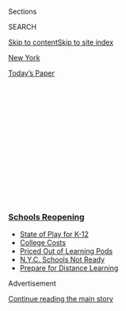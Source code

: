 <div id="app">

<div>

<div>

<div>

<div class="NYTAppHideMasthead css-1q2w90k e1suatyy0">

<div class="section css-ui9rw0 e1suatyy2">

<div class="css-eph4ug er09x8g0">

<div class="css-6n7j50">

</div>

<span class="css-1dv1kvn">Sections</span>

<div class="css-10488qs">

<span class="css-1dv1kvn">SEARCH</span>

</div>

[Skip to content](#site-content)[Skip to site index](#site-index)

</div>

<div id="masthead-section-label" class="css-1wr3we4 eaxe0e00">

[New
York](https://www.nytimes.com/section/nyregion)

</div>

<div class="css-10698na e1huz5gh0">

</div>

</div>

<div id="masthead-bar-one" class="section hasLinks css-15hmgas e1csuq9d3">

<div class="css-uqyvli e1csuq9d0">

</div>

<div class="css-1uqjmks e1csuq9d1">

</div>

<div class="css-9e9ivx">

[](https://myaccount.nytimes.com/auth/login?response_type=cookie&client_id=vi)

</div>

<div class="css-1bvtpon e1csuq9d2">

[Today’s
Paper](https://www.nytimes.com/section/todayspaper)

</div>

</div>

</div>

</div>

<div data-aria-hidden="false">

<div id="site-content" data-role="main">

<div>

<div class="css-1aor85t" style="opacity:0.000000001;z-index:-1;visibility:hidden">

<div class="css-1hqnpie">

<div class="css-epjblv">

<span class="css-17xtcya">[New
York](/section/nyregion)</span><span class="css-x15j1o">|</span><span class="css-fwqvlz">Coronavirus
in N.Y.C.: Why Closing Public Schools Is a ‘Last
Resort’</span>

</div>

<div class="css-k008qs">

<div class="css-1iwv8en">

<span class="css-18z7m18"></span>

<div>

</div>

</div>

<span class="css-1n6z4y">https://nyti.ms/32Xd5QN</span>

<div class="css-1705lsu">

<div class="css-4xjgmj">

<div class="css-4skfbu" data-role="toolbar" data-aria-label="Social Media Share buttons, Save button, and Comments Panel with current comment count" data-testid="share-tools">

  - 
  - 
  - 
  - 
    
    <div class="css-6n7j50">
    
    </div>

  - 

</div>

</div>

</div>

</div>

</div>

</div>

<div class="css-13pd83m">

<div class="css-l9svim">

### [<span class="css-pa1jbp"><span class="css-1rxm0ex">Schools</span><span class="css-1rxm0ex"> Reopening</span></span>](https://www.nytimes.com/spotlight/schools-reopening?name=styln-coronavirus-schools-reopening&region=TOP_BANNER&variant=undefined&block=storyline_menu_recirc&action=click&pgtype=Article&impression_id=c34505d0-e108-11ea-b2b2-f779a84a62c4)

  - <span class="css-ousu42">[State of Play for
    K-12](https://www.nytimes.com/2020/08/17/us/k-12-schools-reopening.html?name=styln-coronavirus-schools-reopening&region=TOP_BANNER&variant=undefined&block=storyline_menu_recirc&action=click&pgtype=Article&impression_id=c34505d1-e108-11ea-b2b2-f779a84a62c4)</span>
  - <span class="css-ousu42">[College
    Costs](https://www.nytimes.com/2020/08/15/us/covid-college-tuition.html?name=styln-coronavirus-schools-reopening&region=TOP_BANNER&variant=undefined&block=storyline_menu_recirc&action=click&pgtype=Article&impression_id=c3452ce0-e108-11ea-b2b2-f779a84a62c4)</span>
  - <span class="css-ousu42">[Priced Out of Learning
    Pods](https://www.nytimes.com/2020/08/14/us/covid-schools-learning-pods.html?name=styln-coronavirus-schools-reopening&region=TOP_BANNER&variant=undefined&block=storyline_menu_recirc&action=click&pgtype=Article&impression_id=c3452ce1-e108-11ea-b2b2-f779a84a62c4)</span>
  - <span class="css-ousu42">[N.Y.C. Schools Not
    Ready](https://www.nytimes.com/2020/08/14/nyregion/school-reopening-nyc.html?name=styln-coronavirus-schools-reopening&region=TOP_BANNER&variant=undefined&block=storyline_menu_recirc&action=click&pgtype=Article&impression_id=c3452ce2-e108-11ea-b2b2-f779a84a62c4)</span>
  - <span class="css-ousu42">[Prepare for Distance
    Learning](https://www.nytimes.com/2020/08/05/parenting/parents-distance-learning.html?name=styln-coronavirus-schools-reopening&region=TOP_BANNER&variant=undefined&block=storyline_menu_recirc&action=click&pgtype=Article&impression_id=c3452ce3-e108-11ea-b2b2-f779a84a62c4)</span>

</div>

</div>

<div id="top-wrapper" class="css-1sy8kpn">

<div id="top-slug" class="css-l9onyx">

Advertisement

</div>

[Continue reading the main
story](#after-top)

<div class="ad top-wrapper" style="text-align:center;height:100%;display:block;min-height:250px">

<div id="top" class="place-ad" data-position="top" data-size-key="top">

</div>

</div>

<div id="after-top">

</div>

</div>

<div>

<div id="sponsor-wrapper" class="css-1hyfx7x">

<div id="sponsor-slug" class="css-19vbshk">

Supported by

</div>

[Continue reading the main
story](#after-sponsor)

<div id="sponsor" class="ad sponsor-wrapper" style="text-align:center;height:100%;display:block">

</div>

<div id="after-sponsor">

</div>

</div>

<div class="css-186x18t">

</div>

<div class="css-1vkm6nb ehdk2mb0">

# Coronavirus in N.Y.C.: Why Closing Public Schools Is a ‘Last Resort’

</div>

The city’s schools will probably stay open because they double as social
service centers for hundreds of thousands of poor students.

<div class="css-79elbk" data-testid="photoviewer-wrapper">

<div class="css-z3e15g" data-testid="photoviewer-wrapper-hidden">

</div>

<div class="css-1a48zt4 ehw59r15" data-testid="photoviewer-children">

![<span class="css-16f3y1r e13ogyst0" data-aria-hidden="true">Richard A.
Carranza, the schools chancellor, said earlier this week that he
considered long-term school closings an “extreme”
measure.</span><span class="css-cnj6d5 e1z0qqy90" itemprop="copyrightHolder"><span class="css-1ly73wi e1tej78p0">Credit...</span><span><span>Anna
Watts for The New York
Times</span></span></span>](https://static01.nyt.com/images/2020/03/06/nyregion/06nyvirus-schools01/merlin_169594782_9fc9f9f5-95f1-4405-93ca-1a37b00ca818-articleLarge.jpg?quality=75&auto=webp&disable=upscale)

</div>

</div>

<div class="css-18e8msd">

<div class="css-vp77d3 epjyd6m0">

<div class="css-hus3qt ey68jwv0" data-aria-hidden="true">

[![Eliza
Shapiro](https://static01.nyt.com/images/2018/12/28/multimedia/author-eliza-shapiro/author-eliza-shapiro-thumbLarge.png
"Eliza Shapiro")](https://www.nytimes.com/by/eliza-shapiro)

</div>

<div class="css-1baulvz">

By [<span class="css-1baulvz last-byline" itemprop="name">Eliza
Shapiro</span>](https://www.nytimes.com/by/eliza-shapiro)

</div>

</div>

  - 
    
    <div class="css-ld3wwf e16638kd2">
    
    Published March 7, 2020Updated April 16,
    2020
    
    </div>

  - 
    
    <div class="css-4xjgmj">
    
    <div class="css-pvvomx" data-role="toolbar" data-aria-label="Social Media Share buttons, Save button, and Comments Panel with current comment count" data-testid="share-tools">
    
      - 
      - 
      - 
      - 
        
        <div class="css-6n7j50">
        
        </div>
    
      - 
    
    </div>
    
    </div>

</div>

</div>

<div class="section meteredContent css-1r7ky0e" name="articleBody" itemprop="articleBody">

<div id="NYT_ABOVE_MAIN_CONTENT_REGION">

<div>

</div>

</div>

<div class="css-1fanzo5 StoryBodyCompanionColumn">

<div class="css-53u6y8">

*\[Update: On Monday, several suburban schools and private universities*
[*announced
closings*](https://www.nytimes.com/2020/03/09/nyregion/coronavirus-new-york.html)*.\]*

New York City has the largest public school system in the United States,
a vast district with about 750,000 children who are poor, [including
around 114,000 who are
homeless](https://www.nytimes.com/interactive/2019/11/19/nyregion/student-homelessness-nyc.html).

For such students,
[school](https://www.nytimes.com/2020/04/16/nyregion/special-education-coronavirus-nyc.html)
may be the only place they can get three hot meals a day and medical
care, and even wash their dirty laundry.

That is why the city’s public schools will probably stay open even if
the [new coronavirus becomes more widespread in New
York](https://www.nytimes.com/2020/03/07/nyregion/coronavirus-new-york-queens.html).
Richard A. Carranza, the schools chancellor, said earlier this week that
he considered long-term closings an “extreme” measure and a “last
resort.”

</div>

</div>

<div class="css-1fanzo5 StoryBodyCompanionColumn">

<div class="css-53u6y8">

There are no plans to shut schools down, and Mayor Bill de Blasio said
on Friday that none of the city’s 1.1 million public school students had
shown any symptoms of the virus. The federal Centers for Disease Control
and Prevention have advised that, so far, [children have been less
likely than adults to become
infected](https://www.cdc.gov/coronavirus/2019-ncov/specific-groups/children-faq.html).

</div>

</div>

<div>

</div>

<div class="css-1fanzo5 StoryBodyCompanionColumn">

<div class="css-53u6y8">

Even a single snow day can seriously disrupt the lives of New York’s
most vulnerable children and their parents and other relatives, whose
jobs often do not provide paid time off, said Aaron Pallas, a professor
of education at Columbia University’s Teachers College.

“Kids will need to be supervised,” Professor Pallas said. “And there are
complex interactions here that affect the well-being of families.”

Large-scale
[school](https://www.nytimes.com/2020/04/16/nyregion/special-education-coronavirus-nyc.html)
closings might mean, for example, that subway conductors and bus drivers
must stay home with their children, or that nurses at public hospitals
would not be able to come to work, potentially slowing essential city
services.

*\[Read more:* [*New York in the Age of
Coronavirus*](https://www.nytimes.com/2020/03/08/nyregion/coronavirus-nyc.html)*\]*

[Although millions of students around the
world](https://www.nytimes.com/2020/03/04/world/coronavirus-schools-closed.html)
have already had their schools close because of the virus, such a move
would present a major challenge for a district where many children do
not have internet access at home, making remote learning nearly
impossible.

</div>

</div>

<div class="css-1fanzo5 StoryBodyCompanionColumn">

<div class="css-53u6y8">

Nicole Manning, a ninth-grade math teacher at Herbert H. Lehman High
School in the Bronx, estimated that up to half of her students did not
have internet access at home.

“We can’t do distance learning,” she said. “It wouldn’t be fair.”

Valerie Green-Thomas, a teachers’ coach at Middle School 390 in the
South Bronx, said she would be concerned that students would not have
access to crucial medical help at the school’s on-site clinic if there
were widespread closings.

“We have a lot of underserved kids,” Ms. Green-Thomas said.

The situation has been starkly different thus far at some of the city’s
elite private schools, where the student bodies tend to be much whiter
and wealthier than they are in public schools.

Spence, an all-girls school on Manhattan’s Upper East Side, closed on
Friday for a “comprehensive sanitization of the entire campus,”
according to a notice posted on its website. It was unclear whether the
school had a link to one of New York State’s confirmed coronavirus
cases. School representatives did not respond to requests for comment.

Collegiate, a private all-boys school on the Upper West Side, was also
closed on Friday for a similar purpose. An email to families from the
school’s headmaster did not indicate any connections to a confirmed
case, but said that a parent of one student might have been exposed to
the virus.

Private schools can decide to close independently, but public schools
must follow guidance from the [city and state education
departments](https://www.nytimes.com/2020/03/08/nyregion/coronavirus-newyork.html).

In interviews, public-school teachers across the city exuded calm and
said that they believed school was a safe place for children to be given
the current circumstances. It appeared that most parents agreed: Student
attendance rates were as high if not higher this past week than they
were a year ago at this time, Mr. de Blasio said.

</div>

</div>

<div class="css-1fanzo5 StoryBodyCompanionColumn">

<div class="css-53u6y8">

Teachers said that, at this point, they were much more concerned about
racism and xenophobia directed at Asian students because of the virus’s
origins in China than they were with the virus
itself.

<div id="NYT_MAIN_CONTENT_3_REGION" class="css-9tf9ac">

<div>

<div id="styln-prism-freeform-1596575370630" class="section interactive-content interactive-size-medium css-1ftcdic">

<div class="css-17ih8de interactive-body">

<div id="prism-freeform-block-31080" class="css-19mumt8" data-role="complementary" data-storyline="Schools Reopening" data-truncated="false" tabindex="0">

<div class="css-a8d9oz">

<div>

[](https://www.nytimes.com/spotlight/schools-reopening?action=click&pgtype=Article&state=default&region=MAIN_CONTENT_3&context=storylines_keepup)

### Schools Reopening ›

#### Back to School

Updated Aug. 17, 2020

The latest on how schools are navigating an uncertain season.

  -   - Universities across the country are facing [a rising demand for
        tuition
        rebates](https://www.nytimes.com/2020/08/15/us/covid-college-tuition.html?action=click&pgtype=Article&state=default&region=MAIN_CONTENT_3&context=storylines_keepup)
        as students ask if college is becoming “glorified Skype.”
      - In Los Angeles, the nation’s second-largest school district has
        [perhaps the most ambitious plan in the
        country](https://www.nytimes.com/2020/08/16/us/los-angeles-schools-virus-testing.html?action=click&pgtype=Article&state=default&region=MAIN_CONTENT_3&context=storylines_keepup)
        to test for the coronavirus.
      - Families [priced out of “learning pods” are seeking
        alternatives](https://www.nytimes.com/2020/08/14/us/covid-schools-learning-pods.html?action=click&pgtype=Article&state=default&region=MAIN_CONTENT_3&context=storylines_keepup).
      - How are campus newspapers covering back to school? [We want to
        hear from student
        journalists](https://www.nytimes.com/2020/08/17/us/student-newspaper-schools-reopening.html?action=click&pgtype=Article&state=default&region=MAIN_CONTENT_3&context=storylines_keepup).

<div id="styln-survey-component-31080" class="styln-survey-component">

</div>

</div>

</div>

</div>

</div>

</div>

</div>

</div>

Ms. Manning is used to nasty stomach bugs and seasonal flus spreading
through her school like wildfire.

“We have good hygiene, and we don’t really do much different,” she said,
adding that students were being asked to be especially vigilant about
wiping down their calculators and desks, and about washing their hands.

“I’m a rational person, I’m a math person,” Ms. Manning said, noting
that the small number of confirmed cases in New York City had not yet
been a cause for alarm.

But she also said that she was spending much of her time “squelching
rumors” about where the virus comes from and how people contract it. “I
don’t really put up with nonsense,” she said.

Lynn Shon, a science teacher at Middle School 88 in Brooklyn, which has
a large Asian-American population, said that “with crisis often comes
opportunity.” After one her students blurted out in class that “bat
soup” in China was the source of the virus, and indicated that she was
disgusted by the idea, Ms. Shon, who is Asian-American, was distraught.

Later that day, she set to work making a [presentation about the virus
that she could share with her class and other
teachers](https://docs.google.com/presentation/d/1HGQ3_xUlLwSstRVsn9XvQzfs9ucib55yf6IrheZhQaM/edit#slide=id.g70fd9b34e6_0_198).

</div>

</div>

<div class="css-1fanzo5 StoryBodyCompanionColumn">

<div class="css-53u6y8">

“It’s very obvious that the students want to understand this,” she said.
“Not every child has an adult that’s able to talk about it.”

Younger students have also been coming to school confused and sometimes
fearful, said Deirdre Levy, a third-grade special education teacher at
Public School 9 in Brooklyn.

Ms. Levy, who is of Filipino ancestry, recently held a morning meeting
for her students and asked them what they thought coronavirus was. She
heard responses about bats and wild animals, and spent the morning
reassuring students that it was safe to come to school and to go about
their normal lives.

“When it comes to the coronavirus,” she said, “it’s better to educate.”

</div>

</div>

<div>

</div>

</div>

<div>

</div>

<div>

</div>

<div>

</div>

<div>

<div id="bottom-wrapper" class="css-1ede5it">

<div id="bottom-slug" class="css-l9onyx">

Advertisement

</div>

[Continue reading the main
story](#after-bottom)

<div id="bottom" class="ad bottom-wrapper" style="text-align:center;height:100%;display:block;min-height:90px">

</div>

<div id="after-bottom">

</div>

</div>

</div>

</div>

</div>

## Site Index

<div>

</div>

## Site Information Navigation

  - [© <span>2020</span> <span>The New York Times
    Company</span>](https://help.nytimes.com/hc/en-us/articles/115014792127-Copyright-notice)

<!-- end list -->

  - [NYTCo](https://www.nytco.com/)
  - [Contact
    Us](https://help.nytimes.com/hc/en-us/articles/115015385887-Contact-Us)
  - [Work with us](https://www.nytco.com/careers/)
  - [Advertise](https://nytmediakit.com/)
  - [T Brand Studio](http://www.tbrandstudio.com/)
  - [Your Ad
    Choices](https://www.nytimes.com/privacy/cookie-policy#how-do-i-manage-trackers)
  - [Privacy](https://www.nytimes.com/privacy)
  - [Terms of
    Service](https://help.nytimes.com/hc/en-us/articles/115014893428-Terms-of-service)
  - [Terms of
    Sale](https://help.nytimes.com/hc/en-us/articles/115014893968-Terms-of-sale)
  - [Site
    Map](https://spiderbites.nytimes.com)
  - [Help](https://help.nytimes.com/hc/en-us)
  - [Subscriptions](https://www.nytimes.com/subscription?campaignId=37WXW)

</div>

</div>

</div>

</div>
